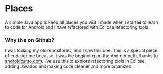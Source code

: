 # Places
A simple Java app to keep all places you visit I made when I started to learn to code for Android and I have refactored with Eclipse refactoring tools.

### Why this on Github?
I was looking my old repositories, and I saw this one. This is a special piece of code for me because it was the beginning on the Android path, thanks to [androidcurso.com](http://www.androidcurso.com/).
I've use this to explore refactoring tools in Eclipse, adding Javadoc and making code cleaner and more organized.
